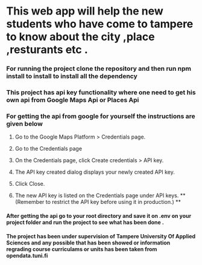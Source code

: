 # This web app will help the new students who have come to tampere to know about the city ,place ,resturants etc .

### For running the project clone the repository and then run **npm install** to install to install all the dependency

### This project has api key functionality where one need to get his own api from Google Maps Api or Places Api

### For getting the api from google for yourself the instructions are given below

1. Go to the Google Maps Platform > Credentials page.

2. Go to the Credentials page

3. On the Credentials page, click Create credentials > API key.
4. The API key created dialog displays your newly created API key.
5. Click Close.
6. The new API key is listed on the Credentials page under API keys.
   ** (Remember to restrict the API key before using it in production.) **

#### After getting the api go to your root directory and save it on .env on your project folder and run the project to see what has been done .

#### The project has been under supervision of Tampere University Of Applied Sciences and any possible that has been showed or information regrading course curriculams or units has been taken from **opendata.tuni.fi**
